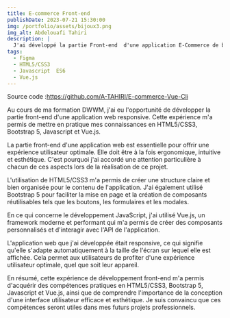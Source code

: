 ```yaml
---
title: E-commerce Front-end
publishDate: 2023-07-21 15:30:00
img: /portfolio/assets/bijoux3.png
img_alt: Abdelouafi Tahiri
description: |
  J'ai développé la partie Front-end  d'une application E-Commerce de bijoux.
tags:
  - Figma
  - HTML5/CSS3
  - Javascript  ES6
  - Vue.js
---
```


Source code :https://github.com/A-TAHIRI/E-commerce-Vue-Cli

Au cours de ma formation DWWM, j'ai eu l'opportunité de développer la partie front-end d'une application web responsive. Cette expérience m'a permis de mettre en pratique mes connaissances en HTML5/CSS3, Bootstrap 5, Javascript et Vue.js.

La partie front-end d'une application web est essentielle pour offrir une expérience utilisateur optimale. Elle doit être à la fois ergonomique, intuitive et esthétique. C'est pourquoi j'ai accordé une attention particulière à chacun de ces aspects lors de la réalisation de ce projet.

L'utilisation de HTML5/CSS3 m'a permis de créer une structure claire et bien organisée pour le contenu de l'application. J'ai également utilisé Bootstrap 5 pour faciliter la mise en page et la création de composants réutilisables tels que les boutons, les formulaires et les modales.

En ce qui concerne le développement JavaScript, j'ai utilisé Vue.js, un framework moderne et performant qui m'a permis de créer des composants personnalisés et d'interagir avec l'API de l'application.

L'application web que j'ai développée était responsive, ce qui signifie qu'elle s'adapte automatiquement à la taille de l'écran sur lequel elle est affichée. Cela permet aux utilisateurs de profiter d'une expérience utilisateur optimale, quel que soit leur appareil.

En résumé, cette expérience de développement front-end m'a permis d'acquérir des compétences pratiques en HTML5/CSS3, Bootstrap 5, Javascript et Vue.js, ainsi que de comprendre l'importance de la conception d'une interface utilisateur efficace et esthétique. Je suis convaincu que ces compétences seront utiles dans mes futurs projets professionnels.
